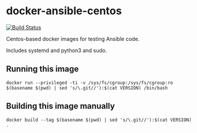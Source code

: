 # docker-ansible-centos

[![Build Status](https://travis-ci.com/agoloncser/docker-ansible-centos.svg?branch=master)](https://travis-ci.com/agoloncser/docker-ansible-centos)

Centos-based docker images for testing Ansible code.

Includes systemd and python3 and sudo.

## Running this image

    docker run --privileged -ti -v /sys/fs/cgroup:/sys/fs/cgroup:ro $(basename $(pwd) | sed 's/\.git//'):$(cat VERSION) /bin/bash

## Building this image manually

    docker build --tag $(basename $(pwd) | sed 's/\.git//'):$(cat VERSION) .
